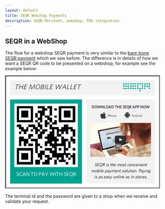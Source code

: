 ```yaml
---
layout: default
title: SEQR Webshop Payments
description: SEQR Merchant, webshop, POS integration
---
```



## SEQR in a WebShop

The flow for a webshop SEQR payment is very similar to the [bare-bone SEQR
payment](/merchant/payment) which we saw before. The difference is in details
of how we want a SEQR QR code to be presented on a webshop, for example see the
example below:

<img src="/assets/images/seqr_webshop.png" />

The terminal id and the password are given to a shop when we receive and
validate your request. 